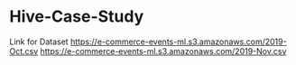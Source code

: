 # Hive-Case-Study

Link for Dataset
https://e-commerce-events-ml.s3.amazonaws.com/2019-Oct.csv
https://e-commerce-events-ml.s3.amazonaws.com/2019-Nov.csv
